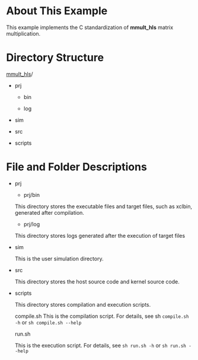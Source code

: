 

# About This Example


This example implements the C standardization of **mmult_hls** matrix multiplication.



# Directory Structure

[mmult_hls](#mmult_hls_dir)/



- prj

  - bin

  - log

- sim

- src

- scripts



# File and Folder Descriptions

- prj

  - prj/bin

  This directory stores the executable files and target files, such as xclbin, generated after compilation.

  - prj/log

  This directory stores logs generated after the execution of target files

- sim

  This is the user simulation directory.

- src

  This directory stores the host source code and kernel source code.


- scripts

  This directory stores compilation and execution scripts.

  compile.sh
  This is the compilation script. For details, see sh `compile.sh -h` or `sh compile.sh --help`

  run.sh

  This is the execution script. For details, see `sh run.sh -h` or `sh run.sh --help`